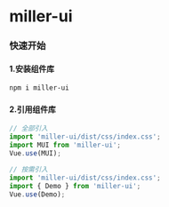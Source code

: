 # miller-ui

### 快速开始

#### 1.安装组件库

```bash
npm i miller-ui
```

#### 2.引用组件库

```javascript
// 全部引入
import 'miller-ui/dist/css/index.css';
import MUI from 'miller-ui';
Vue.use(MUI);

// 按需引入
import 'miller-ui/dist/css/index.css';
import { Demo } from 'miller-ui';
Vue.use(Demo);
```
